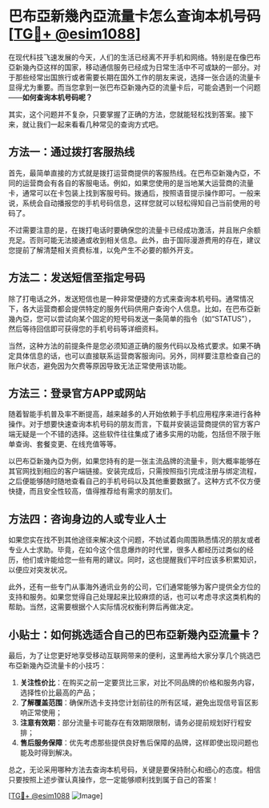 # 巴布亞新幾內亞流量卡怎么查询本机号码 [[TG💪+ @esim1088](https://t.me/s/esim1088)]

在现代科技飞速发展的今天，人们的生活已经离不开手机和网络。特别是在像巴布亞新幾內亞这样的国家，移动通信服务已经成为日常生活中不可或缺的一部分。对于那些经常出国旅行或者需要长期在国外工作的朋友来说，选择一张合适的流量卡显得尤为重要。而当您拿到一张巴布亞新幾內亞的流量卡后，可能会遇到一个问题——**如何查询本机号码呢？**

其实，这个问题并不复杂，只要掌握了正确的方法，您就能轻松找到答案。接下来，就让我们一起来看看几种常见的查询方式吧。

## 方法一：通过拨打客服热线

首先，最简单直接的方式就是拨打运营商提供的客服热线。在巴布亞新幾內亞，不同的运营商会有各自的客服电话。例如，如果您使用的是当地某大运营商的流量卡，通常可以在卡包装上找到客服号码。拨通后，按照语音提示操作即可。一般来说，系统会自动播报您的手机号码信息，这样您就可以轻松得知自己当前使用的号码了。

不过需要注意的是，在拨打电话时要确保您的流量卡已经成功激活，并且账户余额充足。否则可能无法接通或收到相关信息。此外，由于国际漫游费用的存在，建议您提前了解清楚相关资费标准，以免产生不必要的额外开支。

## 方法二：发送短信至指定号码

除了打电话之外，发送短信也是一种非常便捷的方式来查询本机号码。通常情况下，各大运营商都会提供特定的服务代码供用户查询个人信息。比如，在巴布亞新幾內亞，您可以尝试向某个固定的短号码发送一条简单的指令（如“STATUS”），然后等待回信即可获得您的手机号码等详细资料。

当然，这种方法的前提条件是您必须知道正确的服务代码以及格式要求。如果不确定具体信息的话，也可以直接联系运营商客服询问。另外，同样要注意检查自己的账户状态，避免因为欠费等原因导致无法正常使用该功能。

## 方法三：登录官方APP或网站

随着智能手机普及率不断提高，越来越多的人开始依赖于手机应用程序来进行各种操作。对于想要快速查询本机号码的朋友而言，下载并安装运营商提供的官方客户端无疑是一个不错的选择。这些软件往往集成了诸多实用的功能，包括但不限于账单查询、套餐变更、在线充值等等。

以巴布亞新幾內亞为例，如果您持有的是一张主流品牌的流量卡，则大概率能够在其官网找到相应的客户端链接。安装完成后，只需按照指引完成注册与绑定流程，之后便能够随时随地查看自己的手机号码以及其他重要数据了。这种方式不仅方便快捷，而且安全性较高，值得推荐给有需求的朋友们。

## 方法四：咨询身边的人或专业人士

如果您实在找不到其他途径来解决这个问题，不妨试着向周围熟悉情况的朋友或者专业人士求助。毕竟，在如今这个信息爆炸的时代里，很多人都经历过类似的经历，他们或许能给您一些有用的建议。同时，这也提醒我们平时应该多积累知识，以便应对突发状况。

此外，还有一些专门从事海外通讯业务的公司，它们通常能够为客户提供全方位的支持和服务。如果您觉得自己处理起来比较麻烦的话，也可以考虑寻求这类机构的帮助。当然，这需要根据个人实际情况权衡利弊后再做决定。

## 小贴士：如何挑选适合自己的巴布亞新幾內亞流量卡？

最后，为了让您更好地享受移动互联网带来的便利，这里再给大家分享几个挑选巴布亞新幾內亞流量卡的小技巧：

1. **关注性价比**：在购买之前一定要货比三家，对比不同品牌的价格和服务内容，选择性价比最高的产品；
2. **了解覆盖范围**：确保所选卡支持您计划前往的所有区域，避免出现信号盲区影响正常使用；
3. **注意有效期**：部分流量卡可能存在有效期限限制，请务必提前规划好行程安排；
4. **售后服务保障**：优先考虑那些提供良好售后保障的品牌，这样即使出现问题也能及时得到解决。

总之，无论采用哪种方法去查询本机号码，关键是要保持耐心和细心的态度。相信只要按照上述步骤认真操作，您一定能够顺利找到属于自己的答案！

[[TG💪+ @esim1088](https://t.me/s/esim1088) ![Image](https://i.postimg.cc/4NQfJmqS/Snipaste-2025-05-13-00-14-12.png)]